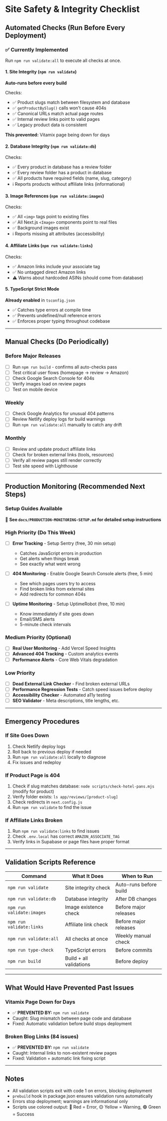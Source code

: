# Site Safety & Integrity Checklist

## Automated Checks (Run Before Every Deployment)

### ✅ Currently Implemented

Run `npm run validate:all` to execute all checks at once.

#### 1. Site Integrity (`npm run validate`)
**Auto-runs before every build**

Checks:
- ✅ Product slugs match between filesystem and database
- ✅ `getProductBySlug()` calls won't cause 404s
- ✅ Canonical URLs match actual page routes
- ✅ Internal review links point to valid pages
- ✅ Legacy product data is consistent

**This prevented:** Vitamix page being down for days

#### 2. Database Integrity (`npm run validate:db`)
Checks:
- ✅ Every product in database has a review folder
- ✅ Every review folder has a product in database
- ✅ All products have required fields (name, slug, category)
- ℹ️ Reports products without affiliate links (informational)

#### 3. Image References (`npm run validate:images`)
Checks:
- ✅ All `<img>` tags point to existing files
- ✅ All Next.js `<Image>` components point to real files
- ✅ Background images exist
- ℹ️ Reports missing alt attributes (accessibility)

#### 4. Affiliate Links (`npm run validate:links`)
Checks:
- ✅ Amazon links include your associate tag
- ✅ No untagged direct Amazon links
- ⚠️ Warns about hardcoded ASINs (should come from database)

#### 5. TypeScript Strict Mode
**Already enabled** in `tsconfig.json`
- ✅ Catches type errors at compile time
- ✅ Prevents undefined/null reference errors
- ✅ Enforces proper typing throughout codebase

---

## Manual Checks (Do Periodically)

### Before Major Releases

- [ ] Run `npm run build` - confirms all auto-checks pass
- [ ] Test critical user flows (homepage → review → Amazon)
- [ ] Check Google Search Console for 404s
- [ ] Verify images load on review pages
- [ ] Test on mobile device

### Weekly

- [ ] Check Google Analytics for unusual 404 patterns
- [ ] Review Netlify deploy logs for build warnings
- [ ] Run `npm run validate:all` manually to catch any drift

### Monthly

- [ ] Review and update product affiliate links
- [ ] Check for broken external links (tools, resources)
- [ ] Verify all review pages still render correctly
- [ ] Test site speed with Lighthouse

---

## Production Monitoring (Recommended Next Steps)

### Setup Guides Available

📖 **See `docs/PRODUCTION-MONITORING-SETUP.md` for detailed setup instructions**

### High Priority (Do This Week)

- [ ] **Error Tracking** - Setup Sentry (free, 30 min setup)
  - Catches JavaScript errors in production
  - Get alerts when things break
  - See exactly what went wrong

- [ ] **404 Monitoring** - Enable Google Search Console alerts (free, 5 min)
  - See which pages users try to access
  - Find broken links from external sites
  - Add redirects for common 404s

- [ ] **Uptime Monitoring** - Setup UptimeRobot (free, 10 min)
  - Know immediately if site goes down
  - Email/SMS alerts
  - 5-minute check intervals

### Medium Priority (Optional)

- [ ] **Real User Monitoring** - Add Vercel Speed Insights
- [ ] **Advanced 404 Tracking** - Custom analytics events
- [ ] **Performance Alerts** - Core Web Vitals degradation

### Low Priority

- [ ] **Dead External Link Checker** - Find broken external URLs
- [ ] **Performance Regression Tests** - Catch speed issues before deploy
- [ ] **Accessibility Checker** - Automated a11y testing
- [ ] **SEO Validator** - Meta descriptions, title lengths, etc.

---

## Emergency Procedures

### If Site Goes Down

1. Check Netlify deploy logs
2. Roll back to previous deploy if needed
3. Run `npm run validate:all` locally to diagnose
4. Fix issues and redeploy

### If Product Page is 404

1. Check if slug matches database: `node scripts/check-hotel-pans.mjs` (modify for product)
2. Verify folder exists: `ls app/reviews/[product-slug]`
3. Check redirects in `next.config.js`
4. Run `npm run validate` to find the issue

### If Affiliate Links Broken

1. Run `npm run validate:links` to find issues
2. Check `.env.local` has correct `AMAZON_ASSOCIATE_TAG`
3. Verify links in Supabase or page files have proper format

---

## Validation Scripts Reference

| Command | What It Does | When to Run |
|---------|-------------|-------------|
| `npm run validate` | Site integrity check | Auto-runs before build |
| `npm run validate:db` | Database integrity | After DB changes |
| `npm run validate:images` | Image existence check | Before major releases |
| `npm run validate:links` | Affiliate link check | Before major releases |
| `npm run validate:all` | All checks at once | Weekly manual check |
| `npm run type-check` | TypeScript errors | Before commits |
| `npm run build` | Build + all validations | Before deploy |

---

## What Would Have Prevented Past Issues

### Vitamix Page Down for Days
- ✅ **PREVENTED BY:** `npm run validate`
- Caught: Slug mismatch between page code and database
- Fixed: Automatic validation before build stops deployment

### Broken Blog Links (84 issues)
- ✅ **PREVENTED BY:** `npm run validate`
- Caught: Internal links to non-existent review pages
- Fixed: Validation + automatic link fixing script

---

## Notes

- All validation scripts exit with code 1 on errors, blocking deployment
- `prebuild` hook in package.json ensures validation runs automatically
- Errors stop deployment; warnings are informational only
- Scripts use colored output: 🔴 Red = Error, 🟡 Yellow = Warning, 🟢 Green = Success

